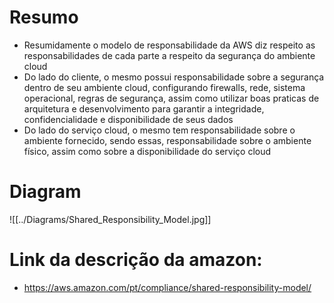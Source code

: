 # Resumo

- Resumidamente o modelo de responsabilidade da AWS diz respeito as responsabilidades de cada parte a respeito da segurança do ambiente cloud
- Do lado do cliente, o mesmo possui responsabilidade sobre a segurança dentro de seu ambiente cloud, configurando firewalls, rede, sistema operacional, regras de segurança, assim como utilizar boas praticas de arquitetura e desenvolvimento para garantir a integridade, confidencialidade e disponibilidade de seus dados
- Do lado do serviço cloud, o mesmo tem responsabilidade sobre o ambiente fornecido, sendo essas, responsabilidade sobre o ambiente físico, assim como sobre a disponibilidade do serviço cloud

# Diagram

![[../Diagrams/Shared_Responsibility_Model.jpg]]


# Link da descrição da amazon:

- https://aws.amazon.com/pt/compliance/shared-responsibility-model/


